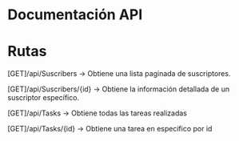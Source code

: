 # Documentación API

# Rutas
[GET]/api/Suscribers -> Obtiene una lista paginada de suscriptores.

[GET]/api/Suscribers/{id} -> Obtiene la información detallada de un suscriptor específico.

[GET]/api/Tasks -> Obtiene todas las tareas realizadas

[GET]/api/Tasks/{id} -> Obtiene una tarea en especifico por id
